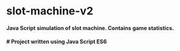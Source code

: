 # slot-machine-v2
<h4>Java Script simulation of slot machine. Contains game statistics.<h4>
# Project written using Java Script ES6
